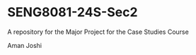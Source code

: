 # SENG8081-24S-Sec2
A repository for the Major Project for the Case Studies Course 

















Aman Joshi

